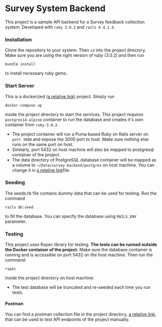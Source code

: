 # Survey System Backend

This project is a sample API backend for a Survey feedback collection system. Developed with `ruby 3.0.2` and `rails 6.4.1.4`.

### Installation
Clone the repository to your system. Then `cd` into the project directory.
Make sure you are using the right version of ruby (3.0.2) and then run

```bundle install```

to install necessary ruby gems.

### Start Server
This is a dockerized ([a relative link](Dockerfile)) project. Simply run

```docker-compose up```

inside the project directory to start the services. 
This project requires `postgres14-alpine` container to run the database and creates it's own container from `ruby-3.0.2`.

- The project container will run a Puma based Ruby on Rails server on `port 3000` and expose the 3000 port to host. Make sure nothing else runs on the same port on host.
- Similarly, port 5432 on host machine will also be mapped to postgresql container of the project.
- The data directory of PostgreSQL database container will be mapped as a volume to `~/Data/survey-backend/postgres` on host machine. You can change it in [a relative link](docker-compose.yml)file.

### Seeding
The seeds.rb file contains dummy data that can be used for testing. Run the command

```rails db:seed```

to fill the database. You can specify the database using `RAILS_ENV` parameter.

### Testing

This project uses Rspec library for testing. 
**The tests can be runned outside the Docker container of the project.** Make sure the database container is running and is accessible on port 5432 on the host machine. Then run the command:

```rspec```

inside the project directory on host machine.

- The test database will be truncated and re-seeded each time you run tests.

#### Postman
You can find a postman collection file in the project directory, [a relative link](SurveyBackend.postman_collection.json), that can be used to test API endpoints of the project manually.

